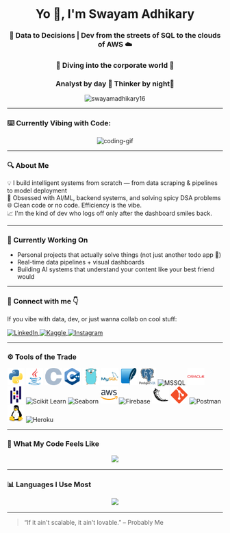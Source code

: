 <h1 align="center">Yo 👋, I'm Swayam Adhikary</h1>
<h3 align="center">🚀 Data to Decisions | Dev from the streets of SQL to the clouds of AWS ☁️</h3>
<h3 align="center">💼 Diving into the corporate world 💼 </h3>
<h3 align="center"> Analyst by day 🌅 Thinker by night🌃</h3>

<p align="center">
  <img src="https://komarev.com/ghpvc/?username=swayamadhikary16&label=people+spying+on+my+code&color=0e75b6&style=flat" alt="swayamadhikary16" />
</p>

---
<h3 align="left">⌨️ Currently Vibing with Code:</h3>
<p align="center">
  <img src="https://media.giphy.com/media/qgQUggAC3Pfv687qPC/giphy.gif" width="400" alt="coding-gif" />
</p>

---

### 🔍 About Me

💡 I build intelligent systems from scratch — from data scraping & pipelines to model deployment  
🤖 Obsessed with AI/ML, backend systems, and solving spicy DSA problems  
🌐 Clean code or no code. Efficiency is the vibe.  
📈 I'm the kind of dev who logs off only after the dashboard smiles back.

---

### 💼 Currently Working On

- Personal projects that actually solve things (not just another todo app 😤)  
- Real-time data pipelines + visual dashboards  
- Building AI systems that understand your content like your best friend would  

---

### 🧠 Connect with me 👇  
If you vibe with data, dev, or just wanna collab on cool stuff:

<p align="left">
  <a href="https://linkedin.com/in/swayam-adhikary" target="blank">
    <img align="center" src="https://raw.githubusercontent.com/rahuldkjain/github-profile-readme-generator/master/src/images/icons/Social/linked-in-alt.svg" alt="LinkedIn" height="30" width="40" />
  </a>
  <a href="https://kaggle.com/swayam16adhikary" target="blank">
    <img align="center" src="https://raw.githubusercontent.com/rahuldkjain/github-profile-readme-generator/master/src/images/icons/Social/kaggle.svg" alt="Kaggle" height="30" width="40" />
  </a>
  <a href="https://instagram.com/swayamystic" target="blank">
    <img align="center" src="https://raw.githubusercontent.com/rahuldkjain/github-profile-readme-generator/master/src/images/icons/Social/instagram.svg" alt="Instagram" height="30" width="40" />
  </a>
</p>

---

### ⚙️ Tools of the Trade

<p align="left">
  <img src="https://raw.githubusercontent.com/devicons/devicon/master/icons/python/python-original.svg" alt="Python" width="40" height="40"/>
  <img src="https://raw.githubusercontent.com/devicons/devicon/master/icons/java/java-original.svg" alt="Java" width="40" height="40"/>
  <img src="https://raw.githubusercontent.com/devicons/devicon/master/icons/c/c-original.svg" alt="C" width="40" height="40"/>
  <img src="https://raw.githubusercontent.com/devicons/devicon/master/icons/cplusplus/cplusplus-original.svg" alt="C++" width="40" height="40"/>
  <img src="https://raw.githubusercontent.com/devicons/devicon/master/icons/go/go-original.svg" alt="Go" width="40" height="40"/>
  <img src="https://raw.githubusercontent.com/devicons/devicon/master/icons/mysql/mysql-original-wordmark.svg" alt="MySQL" width="40" height="40"/>
  <img src="https://raw.githubusercontent.com/devicons/devicon/master/icons/sqlite/sqlite-original.svg" alt="SQLite" width="40" height="40"/>
  <img src="https://raw.githubusercontent.com/devicons/devicon/master/icons/postgresql/postgresql-original-wordmark.svg" alt="PostgreSQL" width="40" height="40"/>
  <img src="https://cdn.worldvectorlogo.com/logos/microsoft-sql-server.svg" alt="MSSQL" width="40" height="40"/>
  <img src="https://raw.githubusercontent.com/devicons/devicon/master/icons/oracle/oracle-original.svg" alt="Oracle" width="40" height="40"/>
  <img src="https://raw.githubusercontent.com/devicons/devicon/master/icons/pandas/pandas-original.svg" alt="Pandas" width="40" height="40"/>
  <img src="https://upload.wikimedia.org/wikipedia/commons/0/05/Scikit_learn_logo_small.svg" alt="Scikit Learn" width="40" height="40"/>
  <img src="https://seaborn.pydata.org/_static/logo-wide-lightbg.svg" alt="Seaborn" width="40" height="40"/>
  <img src="https://raw.githubusercontent.com/devicons/devicon/master/icons/amazonwebservices/amazonwebservices-original-wordmark.svg" alt="AWS" width="40" height="40"/>
  <img src="https://www.vectorlogo.zone/logos/firebase/firebase-icon.svg" alt="Firebase" width="40" height="40"/>
  <img src="https://raw.githubusercontent.com/devicons/devicon/master/icons/flask/flask-original.svg" alt="Flask" width="40" height="40"/>
  <img src="https://raw.githubusercontent.com/devicons/devicon/master/icons/git/git-original.svg" alt="Git" width="40" height="40"/>
  <img src="https://www.vectorlogo.zone/logos/getpostman/getpostman-icon.svg" alt="Postman" width="40" height="40"/>
  <img src="https://raw.githubusercontent.com/devicons/devicon/master/icons/linux/linux-original.svg" alt="Linux" width="40" height="40"/>
  <img src="https://www.vectorlogo.zone/logos/heroku/heroku-icon.svg" alt="Heroku" width="40" height="40"/>
</p>

---

### 🧠 What My Code Feels Like

<p align="center">
  <img src="https://media1.giphy.com/media/v1.Y2lkPTc5MGI3NjExbTB6dGRkb3locnpxa21tcDFocmd6a250b21rbTM1b2dhNGNqZTVlZSZlcD12MV9pbnRlcm5hbF9naWZfYnlfaWQmY3Q9Zw/1dNlVF8aKEpFX9eDNt/giphy.gif" width="400" />
</p>

---

### 📊 Languages I Use Most

<p align="center">
  <img src="https://github-readme-stats.vercel.app/api/top-langs/?username=swayamadhikary16&layout=compact&theme=default" />
</p>

---

> “If it ain't scalable, it ain't lovable.” – Probably Me
